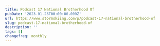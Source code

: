 ```yaml
---
title: Podcast 17 National Brotherhood Of
pubDate: '2023-01-23T00:00:00.000Z'
url: https://www.stormskiing.com/p/podcast-17-national-brotherhood-of
slug: podcast-17-national-brotherhood-of
description: ''
tags: []
changefreq: monthly
---
```


<!-- Add post content below -->
